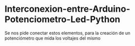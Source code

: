 # Interconexion-entre-Arduino-Potenciometro-Led-Python
Se nos pide conectar estos elementos, para la creación de un potenciómetro que mida los voltajes del mismo
